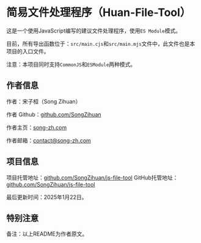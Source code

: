 # 简易文件处理程序（Huan-File-Tool）

这是一个使用JavaScript编写的建议文件处理程序，使用`ES Module`模式。

目前，所有导出函数位于：`src/main.cjs`和`src/main.mjs`文件中，此文件也是本项目的入口文件。

注意：本项目同时支持`CommonJS`和`ESModule`两种模式。

## 作者信息
作者：宋子桓（Song Zihuan）

作者 Github：[github.com/SongZihuan](https://github.com/SongZihuan)

作者主页：[song-zh.com](https://song-zh.com)

作者邮箱：contact@song-zh.com

## 项目信息
项目托管地址：[github.com/SongZihuan/js-file-tool](https://github.com/SongZihuan/js-file-tool)
GitHub托管地址：[github.com/SongZihuan/js-file-tool](https://github.com/SongZihuan/js-file-tool)

最后更新时间：2025年1月22日。

## 特别注意
备注：以上README为作者原文。